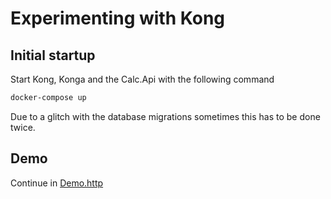 # Experimenting with Kong

## Initial startup

Start Kong, Konga and the Calc.Api with the following command

``` bash
docker-compose up
```

Due to a glitch with the database migrations sometimes this has to be done twice.

## Demo

Continue in [Demo.http](Demo.http)